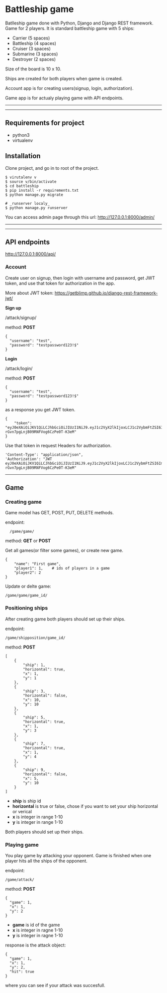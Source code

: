# Battleship game

Batlleship game done with Python, Django and Django REST framework.
Game for 2 players. It is standard battleship game with 5 ships:
  * Carrier (5 spaces)
  * Battleship (4 spaces)
  * Cruiser (3 spaces)
  * Submarine (3 spaces)
  * Destroyer (2 spaces)

Size of the board is 10 x 10.

Ships are created for both players when game is created.

Account app is for creating users(signup, login, authorization).

Game app is for actualy playing game with API endpoints.

****
****

## Requirements for project
* python3
* virtualenv

## Installation

Clone project, and go in to root of the project.

    $ virutalenv v
    $ source v/bin/activate
    $ cd battleship
    $ pip install -r requirements.txt
    $ python manage.py migrate

    # _runserver localy_
    $ python manage.py runserver


You can access admin page through this url:
http://127.0.0.1:8000/admin/

****
****

## API endpoints
http://127.0.0.1:8000/api/

### Account

Create user on signup, then login with username and password, get JWT token, and use that token for authorization in the app.

More about JWT token: https://getblimp.github.io/django-rest-framework-jwt/

__Sign up__

/attack/signup/

method: __POST__

    {
      "username": "test",
      "password": "testpassword123!$"
    }

__Login__

/attack/login/

method: __POST__

    {
      "username": "test",
      "password": "testpassword123!$"
    }

as a response you get JWT token.

    {
        "token": "eyJ0eXAiOiJKV1QiLCJhbGciOiJIUzI1NiJ9.eyJ1c2VyX2lkIjoxLCJ1c2VybmFtZSI6ImlyZmFuIiwiZXhwIjoxNTQ1OTA2MTYyLCJlbWFpbCI6IiJ9.SLR5fRWWzju-rGvn7pgLnjB09RNFVog6CzPe0T-K3eM"
    }

Use that token in request Headers for authorization.

    'Content-Type': "application/json",
    'Authorization': "JWT eyJ0eXAiOiJKV1QiLCJhbGciOiJIUzI1NiJ9.eyJ1c2VyX2lkIjoxLCJ1c2VybmFtZSI6ImlyZmFuIiwiZXhwIjoxNTQ1OTA2MTYyLCJlbWFpbCI6IiJ9.SLR5fRWWzju-rGvn7pgLnjB09RNFVog6CzPe0T-K3eM"

****

## Game

### Creating game
Game model has GET, POST, PUT, DELETE methods.

endpoint:

      /game/game/
method: __GET__ or __POST__



Get all games(or filter some games), or create new game.

    {
    	"name": "First game",
    	"player1": 1,    # ids of players in a game
    	"player2": 2
    }

Update or delte game:

    /game/game/game_id/


### Positioning ships

After creating game both players should set up their ships.

endpoint:

    /game/shipposition/game_id/

method: __POST__

    [
    	{
    		"ship": 1,
    		"horizontal": true,
    		"x": 1,
    		"y": 1
    	},
    	{
    		"ship": 3,
    		"horizontal": false,
    		"x": 10,
    		"y": 10
    	},
    	{
    		"ship": 5,
    		"horizontal": true,
    		"x": 1,
    		"y": 3
    	},
    	{
    		"ship": 7,
    		"horizontal": true,
    		"x": 1,
    		"y": 4
    	},
    	{
    		"ship": 9,
    		"horizontal": false,
    		"x": 5,
    		"y": 10
    	}
    ]

* __ship__ is ship id
* __horizontal__ is true or false, chose if you want to set your ship horizontal or verical
* __x__ is integer in range 1-10
* __y__ is integer in range 1-10


Both players should set up their ships.

### Playing game

You play game by attacking your opponent. Game is finished when one player hits all the ships of the opponent.

endpoint:

    /game/attack/

method: __POST__

    {
      "game": 1,
      "x": 1,
      "y": 2
    }

* __game__ is id of the game
* __x__ is integer in ragne 1-10
* __y__ is integer in ragne 1-10

response is the attack object:

    {
      "game": 1,
      "x": 1,
      "y": 2,
      "hit": true
    }

where you can see if your attack was succesfull.
